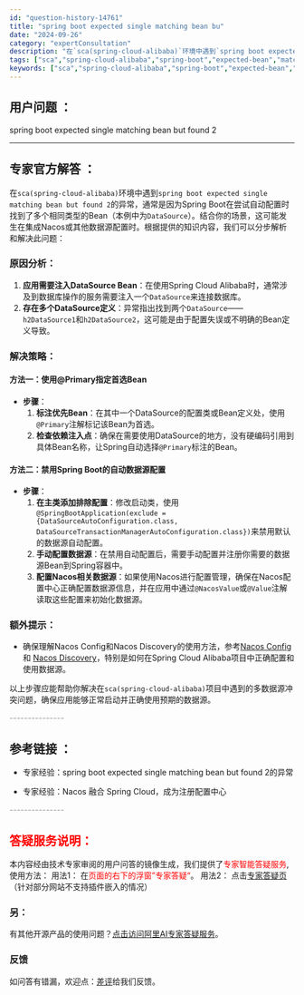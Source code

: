 ```yaml
---
id: "question-history-14761"
title: "spring boot expected single matching bean bu"
date: "2024-09-26"
category: "expertConsultation"
description: "在`sca(spring-cloud-alibaba)`环境中遇到`spring boot expected single matching bean but found 2`的异常，通常是因为Spring Boot在尝试自动配置时找到了多个相同类型的Bean（本例中为`DataSource`）。结"
tags: ["sca","spring-cloud-alibaba","spring-boot","expected-bean","matching-bean","found-2"]
keywords: ["sca","spring-cloud-alibaba","spring-boot","expected-bean","matching-bean","found-2"]
---
```


## 用户问题 ： 
 spring boot expected single matching bean but found 2  

---------------
## 专家官方解答 ：

在`sca(spring-cloud-alibaba)`环境中遇到`spring boot expected single matching bean but found 2`的异常，通常是因为Spring Boot在尝试自动配置时找到了多个相同类型的Bean（本例中为`DataSource`）。结合你的场景，这可能发生在集成Nacos或其他数据源配置时。根据提供的知识内容，我们可以分步解析和解决此问题：

### 原因分析：
1. **应用需要注入DataSource Bean**：在使用Spring Cloud Alibaba时，通常涉及到数据库操作的服务需要注入一个`DataSource`来连接数据库。
2. **存在多个DataSource定义**：异常指出找到两个`DataSource`——`h2DataSource1`和`h2DataSource2`，这可能是由于配置失误或不明确的Bean定义导致。

### 解决策略：
#### 方法一：使用@Primary指定首选Bean
- **步骤**：
  1. **标注优先Bean**：在其中一个DataSource的配置类或Bean定义处，使用`@Primary`注解标记该Bean为首选。
  2. **检查依赖注入点**：确保在需要使用DataSource的地方，没有硬编码引用到具体Bean名称，让Spring自动选择`@Primary`标注的Bean。

#### 方法二：禁用Spring Boot的自动数据源配置
- **步骤**：
  1. **在主类添加排除配置**：修改启动类，使用`@SpringBootApplication(exclude = {DataSourceAutoConfiguration.class, DataSourceTransactionManagerAutoConfiguration.class})`来禁用默认的数据源自动配置。
  2. **手动配置数据源**：在禁用自动配置后，需要手动配置并注册你需要的数据源Bean到Spring容器中。
  3. **配置Nacos相关数据源**：如果使用Nacos进行配置管理，确保在Nacos配置中心正确配置数据源信息，并在应用中通过`@NacosValue`或`@Value`注解读取这些配置来初始化数据源。

### 额外提示：
- 确保理解Nacos Config和Nacos Discovery的使用方法，参考[Nacos Config](https://github.com/spring-cloud-incubator/spring-cloud-alibaba/wiki/Nacos-config) 和 [Nacos Discovery](https://github.com/spring-cloud-incubator/spring-cloud-alibaba/wiki/Nacos-discovery)，特别是如何在Spring Cloud Alibaba项目中正确配置和使用数据源。

以上步骤应能帮助你解决在`sca(spring-cloud-alibaba)`项目中遇到的多数据源冲突问题，确保应用能够正常启动并正确使用预期的数据源。


<font color="#949494">---------------</font> 


## 参考链接 ：

* 专家经验：spring boot expected single matching bean but found 2的异常 
 
 * 专家经验：Nacos 融合 Spring Cloud，成为注册配置中心 


 <font color="#949494">---------------</font> 
 


## <font color="#FF0000">答疑服务说明：</font> 

本内容经由技术专家审阅的用户问答的镜像生成，我们提供了<font color="#FF0000">专家智能答疑服务</font>,使用方法：
用法1： 在<font color="#FF0000">页面的右下的浮窗”专家答疑“</font>。
用法2： 点击[专家答疑页](https://answer.opensource.alibaba.com/docs/intro)（针对部分网站不支持插件嵌入的情况）
### 另：


有其他开源产品的使用问题？[点击访问阿里AI专家答疑服务](https://answer.opensource.alibaba.com/docs/intro)。
### 反馈
如问答有错漏，欢迎点：[差评](https://ai.nacos.io/user/feedbackByEnhancerGradePOJOID?enhancerGradePOJOId=14765)给我们反馈。
